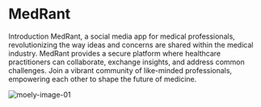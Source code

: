 # MedRant

Introduction MedRant, a social media app for medical professionals, revolutionizing the way ideas and concerns are shared within the medical industry. MedRant provides a secure platform where healthcare practitioners can collaborate, exchange insights, and address common challenges. Join a vibrant community of like-minded professionals, empowering each other to shape the future of medicine.


![moely-image-01](https://github.com/malcolmlowery/Moely/assets/100153203/d3bdcd91-d532-40fc-b9eb-09be8deba07e)
